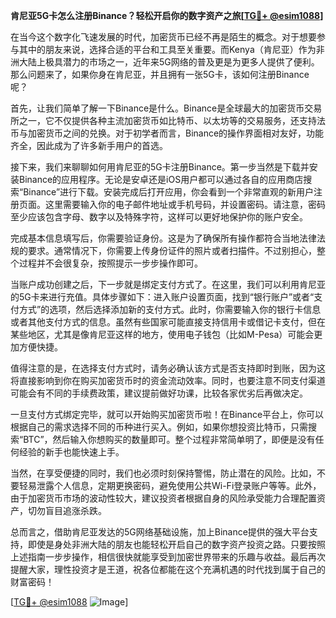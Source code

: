 **肯尼亚5G卡怎么注册Binance？轻松开启你的数字资产之旅[[TG💪+ @esim1088](https://t.me/s/esim1088)]**

在当今这个数字化飞速发展的时代，加密货币已经不再是陌生的概念。对于想要参与其中的朋友来说，选择合适的平台和工具至关重要。而Kenya（肯尼亚）作为非洲大陆上极具潜力的市场之一，近年来5G网络的普及更是为更多人提供了便利。那么问题来了，如果你身在肯尼亚，并且拥有一张5G卡，该如何注册Binance呢？

首先，让我们简单了解一下Binance是什么。Binance是全球最大的加密货币交易所之一，它不仅提供各种主流加密货币如比特币、以太坊等的交易服务，还支持法币与加密货币之间的兑换。对于初学者而言，Binance的操作界面相对友好，功能齐全，因此成为了许多新手用户的首选。

接下来，我们来聊聊如何用肯尼亚的5G卡注册Binance。第一步当然是下载并安装Binance的应用程序。无论是安卓还是iOS用户都可以通过各自的应用商店搜索“Binance”进行下载。安装完成后打开应用，你会看到一个非常直观的新用户注册页面。这里需要输入你的电子邮件地址或手机号码，并设置密码。请注意，密码至少应该包含字母、数字以及特殊字符，这样可以更好地保护你的账户安全。

完成基本信息填写后，你需要验证身份。这是为了确保所有操作都符合当地法律法规的要求。通常情况下，你需要上传身份证件的照片或者扫描件。不过别担心，整个过程并不会很复杂，按照提示一步步操作即可。

当账户成功创建之后，下一步就是绑定支付方式了。在这里，我们可以利用肯尼亚的5G卡来进行充值。具体步骤如下：进入账户设置页面，找到“银行账户”或者“支付方式”的选项，然后选择添加新的支付方式。此时，你需要输入你的银行卡信息或者其他支付方式的信息。虽然有些国家可能直接支持信用卡或借记卡支付，但在某些地区，尤其是像肯尼亚这样的地方，使用电子钱包（比如M-Pesa）可能会更加方便快捷。

值得注意的是，在选择支付方式时，请务必确认该方式是否支持即时到账，因为这将直接影响到你在购买加密货币时的资金流动效率。同时，也要注意不同支付渠道可能会有不同的手续费政策，建议提前做好功课，比较各家优劣后再做决定。

一旦支付方式绑定完毕，就可以开始购买加密货币啦！在Binance平台上，你可以根据自己的需求选择不同的币种进行买入。例如，如果你想投资比特币，只需搜索“BTC”，然后输入你想购买的数量即可。整个过程非常简单明了，即便是没有任何经验的新手也能快速上手。

当然，在享受便捷的同时，我们也必须时刻保持警惕，防止潜在的风险。比如，不要轻易泄露个人信息，定期更换密码，避免使用公共Wi-Fi登录账户等等。此外，由于加密货币市场的波动性较大，建议投资者根据自身的风险承受能力合理配置资产，切勿盲目追涨杀跌。

总而言之，借助肯尼亚发达的5G网络基础设施，加上Binance提供的强大平台支持，即使是身处非洲大陆的朋友也能轻松开启自己的数字资产投资之路。只要按照上述指南一步步操作，相信很快就能享受到加密世界带来的乐趣与收益。最后再次提醒大家，理性投资才是王道，祝各位都能在这个充满机遇的时代找到属于自己的财富密码！

[[TG💪+ @esim1088](https://t.me/s/esim1088) ![Image](https://i.postimg.cc/4NQfJmqS/Snipaste-2025-05-13-00-14-12.png)]